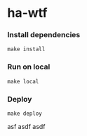 # ha-wtf


### Install dependencies
```
make install
``` 

### Run on local
```
make local
``` 

### Deploy
```
make deploy 
``` 
asf
asdf
asdf
